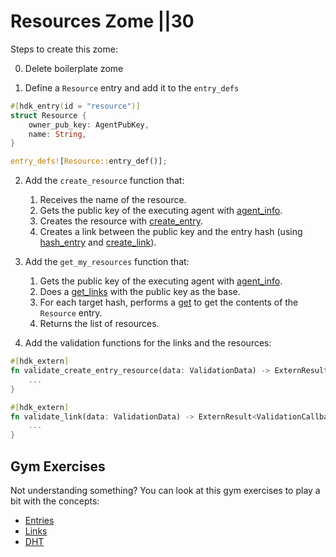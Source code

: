 # Resources Zome ||30

Steps to create this zome:

0. Delete boilerplate zome

1. Define a `Resource` entry and add it to the `entry_defs`

```rust
#[hdk_entry(id = "resource")]
struct Resource {
    owner_pub_key: AgentPubKey,
    name: String,
}

entry_defs![Resource::entry_def()];
```

2. Add the `create_resource` function that:
   1. Receives the name of the resource.
   2. Gets the public key of the executing agent with [agent_info](https://developer.holochain.org/rustdoc/hdk3/host_fn/agent_info/fn.agent_info).
   3. Creates the resource with [create_entry](https://developer.holochain.org/rustdoc/hdk3/entry/create_entry/fn.create_entry).
   4. Creates a link between the public key and the entry hash (using [hash_entry](https://developer.holochain.org/rustdoc/hdk3/entry/hash_entry/fn.hash_entry) and [create_link](https://developer.holochain.org/rustdoc/hdk3/host_fn/create_link/fn.create_link)).
   
3. Add the `get_my_resources` function that:
   1. Gets the public key of the executing agent with [agent_info](https://developer.holochain.org/rustdoc/hdk3/host_fn/agent_info/fn.agent_info).
   2. Does a [get_links](https://developer.holochain.org/rustdoc/hdk3/host_fn/get_links/fn.get_links) with the public key as the base.
   3. For each target hash, performs a [get](https://developer.holochain.org/rustdoc/hdk3/host_fn/get/fn.get) to get the contents of the `Resource` entry.
   4. Returns the list of resources.


4. Add the validation functions for the links and the resources:

```rust
#[hdk_extern]
fn validate_create_entry_resource(data: ValidationData) -> ExternResult<ValidationCallbackResult> {
    ...
}

#[hdk_extern]
fn validate_link(data: ValidationData) -> ExternResult<ValidationCallbackResult> {
    ...
}
```

## Gym Exercises

Not understanding something? You can look at this gym exercises to play a bit with the concepts:

- [Entries](https://holochain-gym.github.io/developers/basic/entries/)
- [Links](https://holochain-gym.github.io/developers/basic/links/)
- [DHT](https://holochain-gym.github.io/developers/intermediate/dht/)